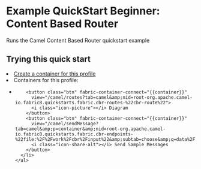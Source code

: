 # Example QuickStart Beginner: Content Based Router

Runs the Camel Content Based Router quickstart example

## Trying this quick start

<div fabric-containers="containers" profile="{{profileId}}">
  <li>
    <a class="btn" href="#/fabric/containers/createContainer?profileIds={{profileId}}"><i class="icon-plus"></i> Create a container for this profile</a>
  </li>
  <li>
    Containers for this profile:
    <ul>
      <li ng-repeat="container in containers">
        <span fabric-container-link="{{container}}"/>

        <button class="btn" fabric-container-connect="{{container}}"
          view="/camel/routes?tab=camel&amp;nid=root-org.apache.camel-io.fabric8.quickstarts.fabric.cbr-routes-%22cbr-route%22">
          <i class="icon-picture"></i> Diagram
        </button>
        <button class="btn" fabric-container-connect="{{container}}"
          view="/camel/sendMessage?tab=camel&amp;p=container&amp;nid=root-org.apache.camel-io.fabric8.quickstarts.fabric.cbr-endpoints-%22file:%2F%2Fwork%2Fcbr%2Finput%22&amp;subtab=choose&amp;q=data%2F">
          <i class="icon-share-alt"></i> Send Sample Messages
        </button>
      </li>
    </ul>
  </li>
</div>
